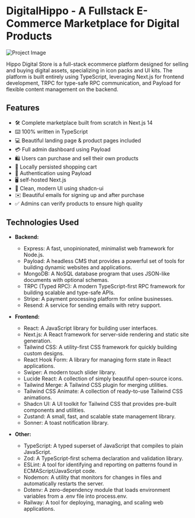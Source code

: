 # DigitalHippo - A Fullstack E-Commerce Marketplace for Digital Products

![Project Image](https://github.com/joschan21/digitalhippo/blob/master/public/thumbnail.jpg)

Hippo Digital Store is a full-stack ecommerce platform designed for selling and buying digital assets, specializing in icon packs and UI kits. The platform is built entirely using TypeScript, leveraging Next.js for frontend development, TRPC for type-safe RPC communication, and Payload for flexible content management on the backend.

## Features

- 🛠️ Complete marketplace built from scratch in Next.js 14
- ⌨️ 100% written in TypeScript
- 💻 Beautiful landing page & product pages included
- 💳 Full admin dashboard using Payload
- 🛍️ Users can purchase and sell their own products
- 🛒 Locally persisted shopping cart
- 🔑 Authentication using Payload
- 🖥️ self-hosted Next.js
- 🌟 Clean, modern UI using shadcn-ui
- ✉️ Beautiful emails for signing up and after purchase
- ✅ Admins can verify products to ensure high quality

## Technologies Used

- **Backend:**

  - Express: A fast, unopinionated, minimalist web framework for Node.js.
  - Payload: A headless CMS that provides a powerful set of tools for building dynamic websites and applications.
  - MongoDB: A NoSQL database program that uses JSON-like documents with optional schemas.
  - TRPC (Typed RPC): A modern TypeScript-first RPC framework for building scalable and type-safe APIs.
  - Stripe: A payment processing platform for online businesses.
  - Resend: A service for sending emails with retry support.

- **Frontend:**

  - React: A JavaScript library for building user interfaces.
  - Next.js: A React framework for server-side rendering and static site generation.
  - Tailwind CSS: A utility-first CSS framework for quickly building custom designs.
  - React Hook Form: A library for managing form state in React applications.
  - Swiper: A modern touch slider library.
  - Lucide React: A collection of simply beautiful open-source icons.
  - Tailwind Merge: A Tailwind CSS plugin for merging utilities.
  - Tailwind CSS Animate: A collection of ready-to-use Tailwind CSS animations.
  - Shadcn UI: A UI toolkit for Tailwind CSS that provides pre-built components and utilities.
  - Zustand: A small, fast, and scalable state management library.
  - Sonner: A toast notification library.

- **Other:**
  - TypeScript: A typed superset of JavaScript that compiles to plain JavaScript.
  - Zod: A TypeScript-first schema declaration and validation library.
  - ESLint: A tool for identifying and reporting on patterns found in ECMAScript/JavaScript code.
  - Nodemon: A utility that monitors for changes in files and automatically restarts the server.
  - Dotenv: A zero-dependency module that loads environment variables from a .env file into process.env.
  - Railway: A tool for deploying, managing, and scaling web applications.

